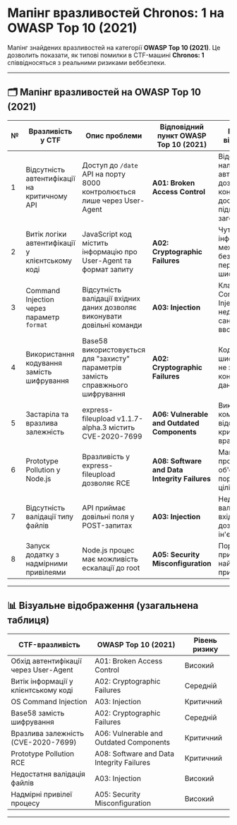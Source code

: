 # Мапінг вразливостей Chronos: 1 на OWASP Top 10 (2021)

Мапінг знайдених вразливостей на категорії **OWASP Top 10 (2021)**. Це дозволить показати, як типові помилки в CTF-машині **Chronos: 1** співвідносяться з реальними ризиками веббезпеки.

---

## 🗂 **Мапінг вразливостей на OWASP Top 10 (2021)**

| №   | Вразливість у CTF                               | Опис проблеми                                                                   | Відповідний пункт OWASP Top 10 (2021)         | Пояснення відповідності                                                                      |
| --- | ----------------------------------------------- | ------------------------------------------------------------------------------- | --------------------------------------------- | -------------------------------------------------------------------------------------------- |
| 1   | Відсутність автентифікації на критичному API    | Доступ до `/date` API на порту 8000 контролюється лише через User-Agent         | **A01: Broken Access Control**                | Відсутність належної автентифікації дозволяє обійти контроль доступу через підміну заголовка |
| 2   | Витік логіки автентифікації у клієнтському коді | JavaScript код містить інформацію про User-Agent та формат запиту               | **A02: Cryptographic Failures**               | Чутлива інформація про механізми безпеки передається без шифрування                          |
| 3   | Command Injection через параметр `format`       | Відсутність валідації вхідних даних дозволяє виконувати довільні команди        | **A03: Injection**                            | Класична OS Command Injection через недостатню санітизацію вводу                             |
| 4   | Використання кодування замість шифрування       | Base58 використовується для "захисту" параметрів замість справжнього шифрування | **A02: Cryptographic Failures**               | Кодування не є шифруванням і не забезпечує конфіденційність даних                            |
| 5   | Застаріла та вразлива залежність                | express-fileupload v1.1.7-alpha.3 містить CVE-2020-7699                         | **A06: Vulnerable and Outdated Components**   | Використання компонента з відомою критичною вразливістю                                      |
| 6   | Prototype Pollution у Node.js                   | Вразливість у express-fileupload дозволяє RCE                                   | **A08: Software and Data Integrity Failures** | Маніпуляція прототипами об'єктів порушує цілісність даних                                    |
| 7   | Відсутність валідації типу файлів               | API приймає довільні поля у POST-запитах                                        | **A03: Injection**                            | Недостатня валідація вхідних даних дозволяє ін'єкцію                                         |
| 8   | Запуск додатку з надмірними привілеями          | Node.js процес має можливість ескалації до root                                 | **A05: Security Misconfiguration**            | Порушення принципу найменших привілеїв                                                       |

---

## 📊 **Візуальне відображення (узагальнена таблиця)**

| CTF-вразливість                       | OWASP Top 10 (2021)                       | Рівень ризику |
| ------------------------------------- | ----------------------------------------- | ------------- |
| Обхід автентифікації через User-Agent | A01: Broken Access Control                | Високий       |
| Витік інформації у клієнтському коді  | A02: Cryptographic Failures               | Середній      |
| OS Command Injection                  | A03: Injection                            | Критичний     |
| Base58 замість шифрування             | A02: Cryptographic Failures               | Середній      |
| Вразлива залежність (CVE-2020-7699)   | A06: Vulnerable and Outdated Components   | Критичний     |
| Prototype Pollution RCE               | A08: Software and Data Integrity Failures | Критичний     |
| Недостатня валідація файлів           | A03: Injection                            | Високий       |
| Надмірні привілеї процесу             | A05: Security Misconfiguration            | Високий       |

---
